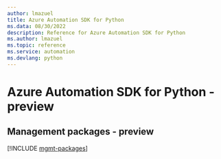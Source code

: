 ```yaml
---
author: lmazuel
title: Azure Automation SDK for Python
ms.data: 08/30/2022
description: Reference for Azure Automation SDK for Python
ms.author: lmazuel
ms.topic: reference
ms.service: automation
ms.devlang: python
---
```

# Azure Automation SDK for Python - preview

## Management packages - preview
[!INCLUDE [mgmt-packages](automation-mgmt-index.md)]